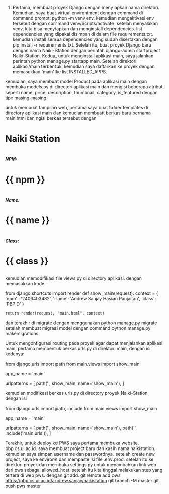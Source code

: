 1. Pertama, membuat proyek Django dengan menyiapkan nama direktori. Kemudian, saya buat virtual environtment dengan command di command prompt: python -m venv env. kemudian mengaktivasi env tersebut dengan command venv/Scripts/activate. setelah menyalakan venv, kita bisa menyiapkan dan menginstall dependencies. list dependencies yang dipakai disimpan di dalam file requirements.txt. kemudian install semua dependencies yang sudah disertakan dengan pip install -r requirements.txt. Setelah itu, buat proyek Django baru dengan nama Naiki-Station dengan perintah django-admin startproject Naiki-Station. 
Kedua, untuk menginstall aplikasi main, saya jalankan perintah python manage.py startapp main. Setelah direktori aplikasi/main terbentuk, kemudian saya daftarkan ke proyek dengan memasukkan 'main' ke list INSTALLED_APPS. 


kemudian, saya membuat model Product pada aplikasi main dengan membuka models.py di directori aplikasi main dan mengisi beberapa atribut, seperti name, price, description, thumbnail, category, is_featured dengan tipe masing-masing.




untuk membuat tampilan web, pertama saya buat folder templates di directory aplikasi main dan kemudian membuatt berkas baru bernama main.html dan ngisi berkas tersebut dengan 

# <h1>Naiki Station</h1>
# <h5>NPM: </h5>
# <p>{{ npm }}</p>
# <h5>Name: </h5>
# <p>{{ name }}<p>
# <h5>Class: </h5>
# <p>{{ class }}</p>

kemudian memodifikasi file views.py di directory aplikasi. dengan memasukkan kode:

from django.shortcuts import render
def show_main(request):
    context = {
        'npm' : '2406403482',
        'name': 'Andrew Sanjay Hasian Panjaitan',
        'class': 'PBP D'
    }

    return render(request, "main.html", context)

dan terakhir di migrate dengan menggunakan python manage.py migrate setelah membuat migrasi model  dengan command python manage.py makemigrations

Untuk mengonfigurasi routing pada proyek agar dapat menjalankan aplikasi main, pertama membentuk berkas urls.py di direktori main, dengan isi kodenya:

from django.urls import path
from main.views import show_main

app_name = 'main'

urlpatterns = [
    path('', show_main, name='show_main'),
]


kemudian modifikasi berkas urls.py di directory proyek Naiki-Station dengan isi 


from django.urls import path, include
from main.views import show_main

app_name = 'main'

urlpatterns = [
    path('', show_main, name='show_main'),
    path('', include('main.urls')),
]

Terakhir, untuk deploy ke PWS
saya pertama membuka website, pbp.cs.ui.ac.id. saya membuat project baru dan kasih nama naikistation. kemudian saya simpan username dan passwordnya. setelah create new project, saya ke environs dan mempaste isi file .env.prod. setelah itu ke direktori proyek dan membuka settings.py untuk menambahkan link web dari pws sebagai allowed_host. setelah itu kita tinggal melakukan step yang tertera di web pws.
dengan
git add. 
git remote add pws https://pbp.cs.ui.ac.id/andrew.sanjay/naikistation
git branch -M master
git push pws master

